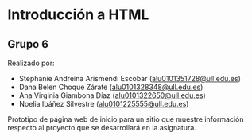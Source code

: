 # Introducción a HTML
## Grupo 6

Realizado por:
- Stephanie Andreína Arismendi Escobar (alu0101351728@ull.edu.es)
- Dana Belen Choque Zárate (alu0101328348@ull.edu.es)
- Ana Virginia Giambona Díaz (alu0101322650@ull.edu.es)
- Noelia Ibáñez Silvestre (alu0101225555@ull.edu.es)
 
Prototipo de página web de inicio para un sitio que muestre información respecto al proyecto que se desarrollará en la asignatura.